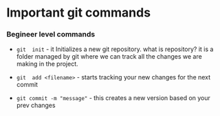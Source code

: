 # Important  git commands

### Begineer  level commands

-  `git  init` -   it Initializes  a  new git repository. what is repository?
it  is a folder managed by git where we can track all the changes we are making  in the project.

- `git  add <filename>` - starts tracking your  new  changes for the next commit 
- `git commit -m "message"` - this creates a new version based on your prev changes
